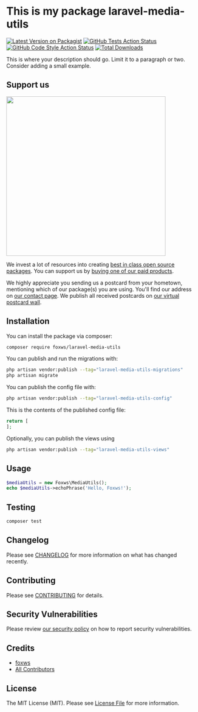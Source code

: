 # This is my package laravel-media-utils

[![Latest Version on Packagist](https://img.shields.io/packagist/v/foxws/laravel-media-utils.svg?style=flat-square)](https://packagist.org/packages/foxws/laravel-media-utils)
[![GitHub Tests Action Status](https://img.shields.io/github/workflow/status/foxws/laravel-media-utils/run-tests?label=tests)](https://github.com/foxws/laravel-media-utils/actions?query=workflow%3Arun-tests+branch%3Amain)
[![GitHub Code Style Action Status](https://img.shields.io/github/workflow/status/foxws/laravel-media-utils/Fix%20PHP%20code%20style%20issues?label=code%20style)](https://github.com/foxws/laravel-media-utils/actions?query=workflow%3A"Fix+PHP+code+style+issues"+branch%3Amain)
[![Total Downloads](https://img.shields.io/packagist/dt/foxws/laravel-media-utils.svg?style=flat-square)](https://packagist.org/packages/foxws/laravel-media-utils)

This is where your description should go. Limit it to a paragraph or two. Consider adding a small example.

## Support us

[<img src="https://github-ads.s3.eu-central-1.amazonaws.com/laravel-media-utils.jpg?t=1" width="419px" />](https://spatie.be/github-ad-click/laravel-media-utils)

We invest a lot of resources into creating [best in class open source packages](https://spatie.be/open-source). You can support us by [buying one of our paid products](https://spatie.be/open-source/support-us).

We highly appreciate you sending us a postcard from your hometown, mentioning which of our package(s) you are using. You'll find our address on [our contact page](https://spatie.be/about-us). We publish all received postcards on [our virtual postcard wall](https://spatie.be/open-source/postcards).

## Installation

You can install the package via composer:

```bash
composer require foxws/laravel-media-utils
```

You can publish and run the migrations with:

```bash
php artisan vendor:publish --tag="laravel-media-utils-migrations"
php artisan migrate
```

You can publish the config file with:

```bash
php artisan vendor:publish --tag="laravel-media-utils-config"
```

This is the contents of the published config file:

```php
return [
];
```

Optionally, you can publish the views using

```bash
php artisan vendor:publish --tag="laravel-media-utils-views"
```

## Usage

```php
$mediaUtils = new Foxws\MediaUtils();
echo $mediaUtils->echoPhrase('Hello, Foxws!');
```

## Testing

```bash
composer test
```

## Changelog

Please see [CHANGELOG](CHANGELOG.md) for more information on what has changed recently.

## Contributing

Please see [CONTRIBUTING](CONTRIBUTING.md) for details.

## Security Vulnerabilities

Please review [our security policy](../../security/policy) on how to report security vulnerabilities.

## Credits

- [foxws](https://github.com/foxws)
- [All Contributors](../../contributors)

## License

The MIT License (MIT). Please see [License File](LICENSE.md) for more information.
